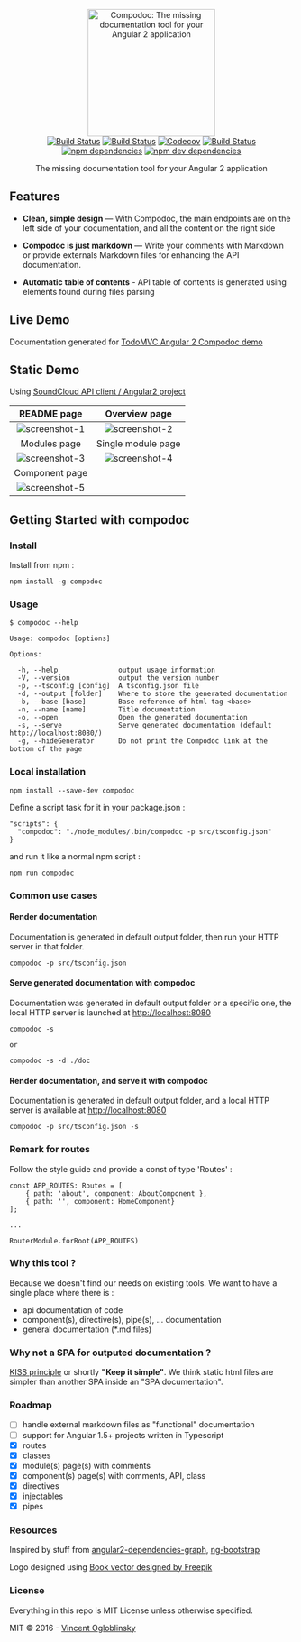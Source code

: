 <p align="center">
  <img src="https://avatars3.githubusercontent.com/u/23202313" alt="Compodoc: The missing documentation tool for your Angular 2 application" width="226">
  <br>
  <a href="https://travis-ci.org/compodoc/compodoc"><img src="https://travis-ci.org/compodoc/compodoc.svg?branch=develop" alt="Build Status"></a>
  <a href="https://ci.appveyor.com/project/vogloblinsky/compodoc/branch/develop"><img src="https://ci.appveyor.com/api/projects/status/0wkundlfn3vs6r3m/branch/develop?svg=true" alt="Build Status"></a>
  <a href="https://codecov.io/gh/compodoc/compodoc"><img src="https://codecov.io/gh/compodoc/compodoc/branch/develop/graph/badge.svg" alt="Codecov" /></a>
  <a href="https://www.npmjs.com/package/compodoc"><img src="https://badge.fury.io/js/compodoc.svg" alt="Build Status"></a>
  <a href="https://david-dm.org/compodoc/compodoc"><img src="https://david-dm.org/compodoc/compodoc.svg" alt="npm dependencies"></a>
  <a href="https://david-dm.org/compodoc/compodoc?type=dev"><img src="https://david-dm.org/compodoc/compodoc/dev-status.svg" alt="npm dev dependencies"></a>
</p>

<p align="center">The missing documentation tool for your Angular 2 application</p>

Features
------------

* **Clean, simple design** — With Compodoc, the main endpoints are on the left side of your documentation, and all the content on the right side

* **Compodoc is just markdown** — Write your comments with Markdown or provide externals Markdown files for enhancing the API documentation.

* **Automatic table of contents** - API table of contents is generated using elements found during files parsing

## Live Demo

Documentation generated for [TodoMVC Angular 2 Compodoc demo](https://compodoc.github.io/compodoc-demo-todomvc-angular2/)

## Static Demo

Using [SoundCloud API client / Angular2 project](https://github.com/r-park/soundcloud-ngrx)

README page             |  Overview page
:-------------------------:|:-------------------------:
![screenshot-1](https://raw.githubusercontent.com/groupe-sii/compodoc/master/screenshots/1.png)  | ![screenshot-2](https://raw.githubusercontent.com/groupe-sii/compodoc/master/screenshots/2.png)
Modules page             |  Single module page
![screenshot-3](https://raw.githubusercontent.com/groupe-sii/compodoc/master/screenshots/3.png)  | ![screenshot-4](https://raw.githubusercontent.com/groupe-sii/compodoc/master/screenshots/4.png)
Component page             |  
![screenshot-5](https://raw.githubusercontent.com/groupe-sii/compodoc/master/screenshots/5.png)  |

Getting Started with compodoc
------------------------------

### Install

Install from npm :

```
npm install -g compodoc
```

### Usage

```
$ compodoc --help

Usage: compodoc [options]

Options:

  -h, --help               output usage information
  -V, --version            output the version number
  -p, --tsconfig [config]  A tsconfig.json file
  -d, --output [folder]    Where to store the generated documentation
  -b, --base [base]        Base reference of html tag <base>
  -n, --name [name]        Title documentation
  -o, --open               Open the generated documentation
  -s, --serve              Serve generated documentation (default http://localhost:8080/)
  -g, --hideGenerator      Do not print the Compodoc link at the bottom of the page
```

### Local installation

```
npm install --save-dev compodoc
```

Define a script task for it in your package.json :

```
"scripts": {
  "compodoc": "./node_modules/.bin/compodoc -p src/tsconfig.json"
}
```

and run it like a normal npm script :

```
npm run compodoc
```

### Common use cases

#### Render documentation

Documentation is generated in default output folder, then run your HTTP server in that folder.

```
compodoc -p src/tsconfig.json
```

#### Serve generated documentation with compodoc

Documentation was generated in default output folder or a specific one, the local HTTP server is launched at [http://localhost:8080](http://localhost:8080)

```
compodoc -s

or

compodoc -s -d ./doc
```

#### Render documentation, and serve it with compodoc

Documentation is generated in default output folder, and a local HTTP server is available at [http://localhost:8080](http://localhost:8080)

```
compodoc -p src/tsconfig.json -s
```

### Remark for routes

Follow the style guide and provide a const of type 'Routes' :

```
const APP_ROUTES: Routes = [
    { path: 'about', component: AboutComponent },
    { path: '', component: HomeComponent}
];

...

RouterModule.forRoot(APP_ROUTES)
```

### Why this tool ?

Because we doesn't find our needs on existing tools. We want to have a single place where there is :
- api documentation of code
- component(s), directive(s), pipe(s), ... documentation
- general documentation (\*.md files)

### Why not a SPA for outputed documentation ?

[KISS principle](https://en.wikipedia.org/wiki/KISS_principle) or shortly __"Keep it simple"__. We think static html files are simpler than another SPA inside an "SPA documentation".

### Roadmap

- [ ] handle external markdown files as "functional" documentation
- [ ] support for Angular 1.5+ projects written in Typescript
- [x] routes
- [x] classes
- [x] module(s) page(s) with comments
- [x] component(s) page(s) with comments, API, class
- [x] directives
- [x] injectables
- [x] pipes

### Resources

Inspired by stuff from [angular2-dependencies-graph](https://github.com/manekinekko/angular2-dependencies-graph), [ng-bootstrap](https://ng-bootstrap.github.io)

Logo designed using [Book vector designed by Freepik](http://www.freepik.com/free-photos-vectors/book)

### License

Everything in this repo is MIT License unless otherwise specified.

MIT © 2016 - [Vincent Ogloblinsky](http://www.vincentogloblinsky.com)
